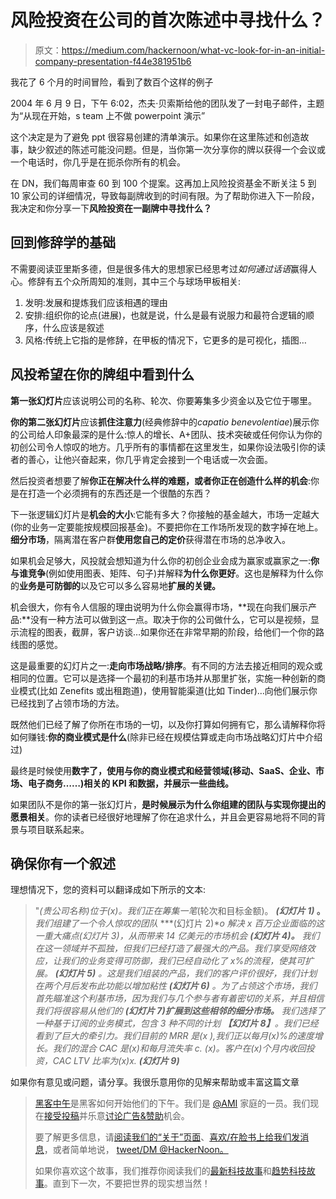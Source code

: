 # 风险投资在公司的首次陈述中寻找什么？

> 原文：<https://medium.com/hackernoon/what-vc-look-for-in-an-initial-company-presentation-f44e381951b6>

我花了 6 个月的时间冒险，看到了数百个这样的例子

2004 年 6 月 9 日，下午 6:02，杰夫·贝索斯给他的团队发了一封电子邮件，主题为“从现在开始，s team 上不做 powerpoint 演示”

这个决定是为了避免 ppt 很容易创建的清单演示。如果你在这里陈述和创造故事，缺少叙述的陈述可能没问题。但是，当你第一次分享你的牌以获得一个会议或一个电话时，你几乎是在扼杀你所有的机会。

在 DN，我们每周审查 60 到 100 个提案。这再加上风险投资基金不断关注 5 到 10 家公司的详细情况，导致每副牌收到的时间有限。为了帮助你进入下一阶段，我决定和你分享一下**风险投资在一副牌中寻找什么？**

## 回到修辞学的基础

不需要阅读亚里斯多德，但是很多伟大的思想家已经思考过*如何通过话语*赢得人心。修辞有五个众所周知的准则，其中三个与球场甲板相关:

1.  发明:发展和提炼我们应该相遇的理由
2.  安排:组织你的论点(进展)，也就是说，什么是最有说服力和最符合逻辑的顺序，什么应该是叙述
3.  风格:传统上它指的是修辞，在甲板的情况下，它更多的是可视化，插图…

## 风投希望在你的牌组中看到什么

**第一张幻灯片**应该说明公司的名称、轮次、你要筹集多少资金以及它位于哪里。

**你的第二张幻灯片**应该**抓住注意力**(经典修辞中的*capatio benevolentiae*)展示你的公司给人印象最深的是什么:惊人的增长、A+团队、技术突破或任何你认为你的初创公司令人惊叹的地方。几乎所有的事情都在这里发生，如果你设法吸引你的读者的善心，让他兴奋起来，你几乎肯定会接到一个电话或一次会面。

然后投资者想要了解**你正在解决什么样的难题，或者你正在创造什么样的机会**:你是在打造一个必须拥有的东西还是一个很酷的东西？

下一张逻辑幻灯片是**机会的大小**:它能有多大？你接触的基金越大，市场一定越大(你的业务一定要能按规模回报基金)。不要把你在工作场所发现的数字掉在地上。**细分市场**，隔离潜在客户群**使用您自己的定价**获得潜在市场的总净收入。

如果机会足够大，风投就会想知道为什么你的初创企业会成为赢家或赢家之一:**你与谁竞争**(例如使用图表、矩阵、句子)并解释**为什么你更好**。这也是解释为什么你的**业务是可防御的**以及它可以多么容易地**扩展的关键。**

机会很大，你有令人信服的理由说明为什么你会赢得市场，**现在向我们展示产品:**没有一种方法可以做到这一点。取决于你的公司做什么，它可以是视频，显示流程的图表，截屏，客户访谈…如果你还在非常早期的阶段，给他们一个你的路线图的感觉。

这是最重要的幻灯片之一:**走向市场战略/排序**。有不同的方法去接近相同的观众或相同的位置。它可以是选择一个最初的利基市场并从那里扩张，实施一种创新的商业模式(比如 Zenefits 或出租跑道)，使用智能渠道(比如 Tinder)…向他们展示你已经找到了占领市场的方法。

既然他们已经了解了你所在市场的一切，以及你打算如何拥有它，那么请解释你将如何赚钱:**你的商业模式是什么**(除非已经在规模估算或走向市场战略幻灯片中介绍过)

最终是时候使用**数字了，**使用与你的商业模式和经营领域(移动、SaaS、企业、市场、电子商务……)相关的 KPI 和数据，并展示一些**曲线。**

如果团队不是你的第一张幻灯片，**是时候展示为什么你组建的团队与实现你提出的愿景相关**。你的读者已经很好地理解了你在追求什么，并且会更容易地将不同的背景与项目联系起来。

## 确保你有一个叙述

理想情况下，您的资料可以翻译成如下所示的文本:

> "*(贵公司名称)位于(x)。我们正在筹集一笔*(轮次和目标金额)。 ***(幻灯片 1)* 。** *我们组建了一个令人惊叹的团队* ***(幻灯片 2)****o 解决 x 百万企业面临的这一重大痛点(幻灯片 3)，从而带来 14 亿美元的市场机会* ***(幻灯片 4)。*** *我们在这一领域并不孤独，但我们已经打造了最强大的产品。我们享受网络效应，让我们的业务变得可防御，我们已经自动化了 x%的流程，使其可扩展。* ***(幻灯片 5)*** *。这是我们组装的产品，我们的客户评价很好，我们计划在两个月后发布此功能以增加粘性* ***(幻灯片 6)*** *。为了占领这个市场，我们首先瞄准这个利基市场，因为我们与几个参与者有着密切的关系，并且相信我们将很容易从他们的* ***(幻灯片 7)扩展到这些相邻的细分市场。*** *我们选择了一种基于订阅的业务模式，包含 3 种不同的计划* ***【幻灯片 8】****。我们已经看到了巨大的牵引力。我们目前的 MRR 是(x ),我们正以每月(x)%的速度增长。我们的混合 CAC 是(x)和每月流失率 c. (x)。客户在(x)个月内收回投资，CAC LTV 比率为(x)x.* ***(幻灯片 9)***

如果你有意见或问题，请分享。我很乐意用你的见解来帮助或丰富这篇文章

> [黑客中午](http://bit.ly/Hackernoon)是黑客如何开始他们的下午。我们是 [@AMI](http://bit.ly/atAMIatAMI) 家庭的一员。我们现在[接受投稿](http://bit.ly/hackernoonsubmission)并乐意[讨论广告&赞助](mailto:partners@amipublications.com)机会。
> 
> 要了解更多信息，请[阅读我们的“关于”页面](https://goo.gl/4ofytp)、[喜欢/在脸书上给我们发消息](http://bit.ly/HackernoonFB)，或者简单地说， [tweet/DM @HackerNoon。](https://goo.gl/k7XYbx)
> 
> 如果你喜欢这个故事，我们推荐你阅读我们的[最新科技故事](http://bit.ly/hackernoonlatestt)和[趋势科技故事](https://hackernoon.com/trending)。直到下一次，不要把世界的现实想当然！